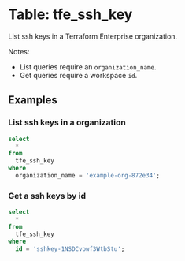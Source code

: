 # Table: tfe_ssh_key

List ssh keys in a Terraform Enterprise organization.

Notes:
* List queries require an `organization_name`.
* Get queries require a workspace `id`.

## Examples

### List ssh keys in a organization

```sql
select
  *
from
  tfe_ssh_key
where
  organization_name = 'example-org-872e34';
```

### Get a ssh keys by id

```sql
select
  *
from
  tfe_ssh_key
where
  id = 'sshkey-1NSDCvowf3WtbStu';
```

